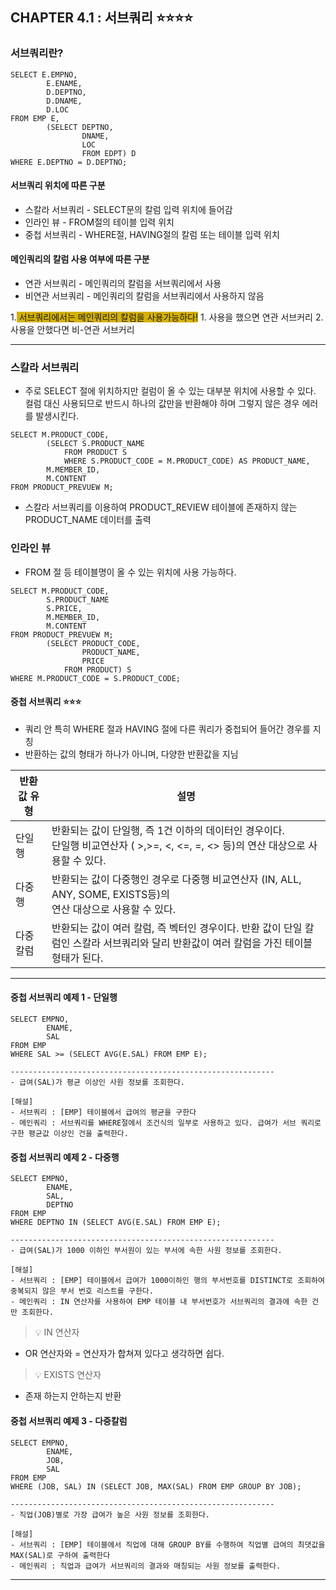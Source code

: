 ## CHAPTER 4.1 : 서브쿼리 ⭐️⭐️⭐️⭐️

### 서브쿼리란? 


```
SELECT E.EMPNO,
		E.ENAME,
		D.DEPTNO,
		D.DNAME,
		D.LOC
FROM EMP E,
		(SELECT DEPTNO,
				DNAME,
				LOC
				FROM EDPT) D
WHERE E.DEPTNO = D.DEPTNO;

```

#### 서브쿼리 위치에 따른 구분

- 스칼라 서브쿼리 - SELECT문의 칼럼 입력 위치에 들어감
- 인라인 뷰 - FROM절의 테이블 입력 위치
- 중첩 서브쿼리 - WHERE절, HAVING절의 칼럼 또는 테이블 입력 위치

#### 메인쿼리의 칼럼 사용 여부에 따른 구분

- 연관 서브쿼리 - 메인쿼리의 칼럼을 서브쿼리에서 사용
- 비연관 서브쿼리 - 메인쿼리의 칼럼을 서브쿼리에서 사용하지 않음

1.<span style="background:#d4b106"> 서브쿼리에서는 메인쿼리의 칼럼을 사용가능하다!</span>
	1. 사용을 했으면 연관 서브커리
	2. 사용을 안했다면 비-연관 서브커리

---

### 스칼라 서브쿼리

- 주로 SELECT 절에 위치하지만 컬럼이 올 수 있는 대부분 위치에 사용할 수 있다. 컬럼 대신 사용되므로 반드시 하나의 값만을 반환해야 하며 그렇지 않은 경우 에러를 발생시킨다.

```
SELECT M.PRODUCT_CODE,
		(SELECT S.PRODUCT_NAME
			FROM PRODUCT S
			WHERE S.PRODUCT_CODE = M.PRODUCT_CODE) AS PRODUCT_NAME,
		M.MEMBER_ID,
		M.CONTENT
FROM PRODUCT_PREVUEW M;
```
- 스칼라 서브쿼리를 이용하여 PRODUCT_REVIEW 테이블에 존재하지 않는 PRODUCT_NAME 데이터를 출력

### 인라인 뷰

- FROM 절 등 테이블명이 올 수 있는 위치에 사용 가능하다.

```
SELECT M.PRODUCT_CODE,
		S.PRODUCT_NAME
		S.PRICE,
		M.MEMBER_ID,
		M.CONTENT
FROM PRODUCT_PREVUEW M;
		(SELECT PRODUCT_CODE,
				PRODUCT_NAME,
				PRICE
			FROM PRODUCT) S
WHERE M.PRODUCT_CODE = S.PRODUCT_CODE;
```

#### 중첩 서브쿼리 ⭐️⭐️⭐️

- 쿼리 안 특히 WHERE 절과 HAVING 절에 다른 쿼리가 중첩되어 들어간 경우를 지칭
- 반환하는 값의 형태가 하나가 아니며, 다양한 반환값을 지님

 
| <center>반환값 유형</center> | 설명                                                                                        |
| ----------------------- | ----------------------------------------------------------------------------------------- |
| 단일행                     | 반환되는 값이 단일행, 즉 1건 이하의 데이터인 경우이다. <br>단일행 비교연산자 ( >,>=, <, <=, =, <> 등)의 연산 대상으로 사용할 수 있다. |
| 다중행                     | 반환되는 값이 다중행인 경우로 다중행 비교연산자 (IN, ALL, ANY, SOME, EXISTS등)의 <br>연산 대상으로 사용할 수 있다.           |
| 다중칼럼                    | 반환되는 값이 여러 칼럼, 즉 벡터인 경우이다. 반환 값이 단일 칼럼인 스칼라 서브쿼리와 달리 반환값이 여러 칼럼을 가진 테이블 형태가 된다.           |


---

#### 중첩 서브쿼리 예제 1 - 단일행
```
SELECT EMPNO,
		ENAME,
		SAL
FROM EMP
WHERE SAL >= (SELECT AVG(E.SAL) FROM EMP E);

-----------------------------------------------------------
- 급여(SAL)가 평균 이상인 사원 정보를 조회한다.

[해설]
- 서브쿼리 : [EMP] 테이블에서 급여의 평균을 구한다
- 메인쿼리 : 서브쿼리를 WHERE절에서 조건식의 일부로 사용하고 있다. 급여가 서브 쿼리로 구한 평균값 이상인 건을 출력한다.
```

#### 중첩 서브쿼리 예제 2 - 다중행
```
SELECT EMPNO,
		ENAME,
		SAL,
		DEPTNO
FROM EMP
WHERE DEPTNO IN (SELECT AVG(E.SAL) FROM EMP E);

-----------------------------------------------------------
- 급여(SAL)가 1000 이하인 부서원이 있는 부서에 속한 사원 정보를 조회한다.

[해설]
- 서브쿼리 : [EMP] 테이블에서 급여가 1000이하인 행의 부서번호를 DISTINCT로 조회하여 중복되지 않은 부서 번호 리스트를 구한다.
- 메인쿼리 : IN 연산자를 사용하여 EMP 테이블 내 부서번호가 서브쿼리의 결과에 속한 건만 조회한다.
```

> 💡 IN 연산자 
-  OR 연산자와 = 연산자가 합쳐져 있다고 생각하면 쉽다.
> 💡 EXISTS 연산자 
- 존재 하는지 안하는지 반환

#### 중첩 서브쿼리 예제 3 - 다중칼럼
```
SELECT EMPNO,
		ENAME,
		JOB,
		SAL
FROM EMP
WHERE (JOB, SAL) IN (SELECT JOB, MAX(SAL) FROM EMP GROUP BY JOB);

-----------------------------------------------------------
- 직업(JOB)별로 가장 급여가 높은 사원 정보를 조회한다.

[해설]
- 서브쿼리 : [EMP] 테이블에서 직업에 대해 GROUP BY를 수행하여 직업별 급여의 최댓값을 MAX(SAL)로 구하여 출력한다
- 메인쿼리 : 직업과 급여가 서브쿼리의 결과와 매칭되는 사원 정보를 출력한다.
```

---

